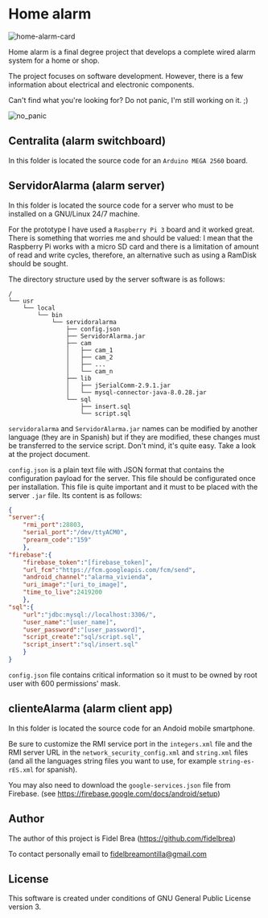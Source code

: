 # Home alarm

![home-alarm-card](https://brea.synology.me/img/home-alarm-card.png)

Home alarm is a final degree project that develops a complete wired alarm system for a home or shop.

The project focuses on software development. However, there is a few information about electrical and electronic components.

Can't find what you're looking for? Do not panic, I'm still working on it.  ;)

![no_panic](https://brea.synology.me/img/no_panic.png)

## Centralita (alarm switchboard)

In this folder is located the source code for an `Arduino MEGA 2560` board.

## ServidorAlarma (alarm server)

In this folder is located the source code for a server who must to be installed on a GNU/Linux 24/7 machine.

For the prototype I have used a `Raspberry Pi 3` board and it worked great. There is something that worries me and should be valued: I mean that the Raspberry Pi works with a micro SD card and there is a limitation of amount of read and write cycles, therefore, an alternative such as using a RamDisk should be sought.

The directory structure used by the server software is as follows:

```
/
└── usr
    └── local
        └── bin
            └── servidoralarma
                ├── config.json
                ├── ServidorAlarma.jar
                ├── cam
                │   ├── cam_1
                │   ├── cam_2
                │   ├── ...
                │   └── cam_n
                ├── lib
                │   ├── jSerialComm-2.9.1.jar
                │   └── mysql-connector-java-8.0.28.jar
                └── sql
                    ├── insert.sql
                    └── script.sql
```

`servidoralarma` and `ServidorAlarma.jar` names can be modified by another language (they are in Spanish) but if they are modified, these changes must be transferred to the service script. Don't mind, it's quite easy. Take a look at the project document.

`config.json` is a plain text file with JSON format that contains the configuration payload for the server. This file should be configurated once per installation. This file is quite important and it must to be placed with the server `.jar` file. Its content is as follows:

```json
{
"server":{
	"rmi_port":28803,
	"serial_port":"/dev/ttyACM0",
	"prearm_code":"159"
	},
"firebase":{
	"firebase_token":"[firebase_token]",
	"url_fcm":"https://fcm.googleapis.com/fcm/send",
	"android_channel":"alarma_vivienda",
	"uri_image":"[uri_to_image]",
	"time_to_live":2419200
	},
"sql":{
	"url":"jdbc:mysql://localhost:3306/",
	"user_name":"[user_name]",
	"user_password":"[user_password]",
	"script_create":"sql/script.sql",
	"script_insert":"sql/insert.sql"
	}
}
```
`config.json` file contains critical information so it must to be owned by root user with 600 permissions' mask.

## clienteAlarma (alarm client app)

In this folder is located the source code for an Andoid mobile smartphone.

Be sure to customize the RMI service port in the `integers.xml` file and the RMI server URL in the `network_security_config.xml` and `string.xml` files (and all the languages string files you want to use, for example `string-es-rES.xml` for spanish).

You may also need to download the `google-services.json` file from Firebase. (see https://firebase.google.com/docs/android/setup)

## Author

The author of this project is Fidel Brea (https://github.com/fidelbrea)

To contact personally email to fidelbreamontilla@gmail.com

## License

This software is created under conditions of GNU General Public License version 3.
